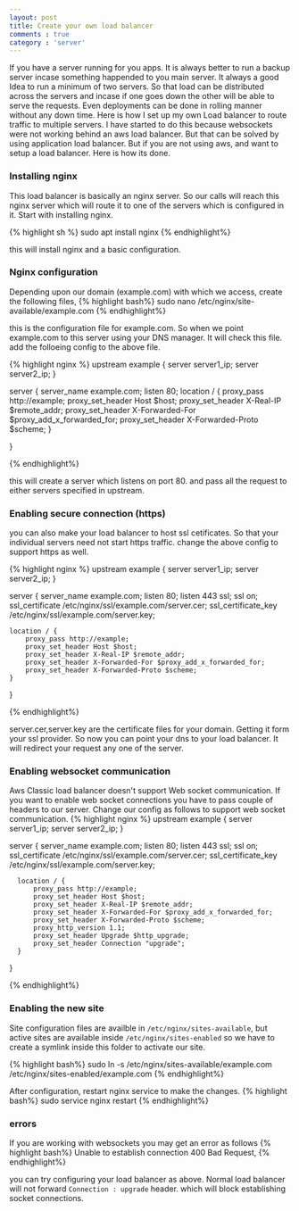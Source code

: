 ```yaml
---
layout: post
title: Create your own load balancer
comments : true
category : 'server'
---
```


If you have a server running for you apps. It is always better to run a backup server incase something happended to you main server.
It always a good Idea to run a minimum of two servers. So that load can be distributed across the servers and incase if one goes down the other
will be able to serve the requests.  Even deployments can be done in rolling manner without any down time. Here is how I set up my own Load balancer to
route traffic to multiple servers.  I have started to do this because websockets were not working behind an aws load balancer.  But that can be solved
by using application load balancer.  But if you are not using aws, and want to setup a load balancer. Here is how its done.

### Installing nginx

This load balancer is basically an nginx server. So our calls will reach this nginx server which will route it to one of the servers which is configured in it.
Start with installing  nginx.

{% highlight sh %}
sudo apt install nginx
{% endhighlight%}


this will install nginx and a basic configuration.

### Nginx configuration
Depending upon our domain (example.com) with which we access, create the following files,
{% highlight bash%}
sudo nano /etc/nginx/site-available/example.com
{% endhighlight%}

this is the configuration file for example.com.  So when we point example.com to this server using your DNS manager. It will check this file.
add the folloeing config to the above file.

{% highlight nginx %}
upstream example {
    server server1_ip;
    server server2_ip;
}

server {
	server_name example.com;
	listen  80;
    location / {
        proxy_pass http://example;
        proxy_set_header Host $host;
        proxy_set_header X-Real-IP $remote_addr;
        proxy_set_header X-Forwarded-For $proxy_add_x_forwarded_for;
        proxy_set_header X-Forwarded-Proto $scheme;
    }

}

{% endhighlight%}

this will create a server which listens on port 80. and pass all the request to either
servers specified in upstream.

### Enabling secure connection (https)
you can also make your load balancer to host ssl cetificates. So that your individual servers need not start https traffic.
change the above config to support https as well.

{% highlight nginx %}
upstream example {
    server server1_ip;
    server server2_ip;
}

server {
  server_name example.com;
  listen  80;
  listen  443 ssl;
  ssl on;
  ssl_certificate /etc/nginx/ssl/example.com/server.cer;
  ssl_certificate_key /etc/nginx/ssl/example.com/server.key;

    location / {
        proxy_pass http://example;
        proxy_set_header Host $host;
        proxy_set_header X-Real-IP $remote_addr;
        proxy_set_header X-Forwarded-For $proxy_add_x_forwarded_for;
        proxy_set_header X-Forwarded-Proto $scheme;
    }

}

{% endhighlight%}

server.cer,server.key are the certificate files for your domain. Getting it form your ssl provider.
So now you can point your dns to your load balancer. It will redirect your request any one of the server.

### Enabling websocket communication

  Aws Classic load balancer doesn't support Web socket communication. If you want to enable web socket connections you have to pass couple of headers
  to our server. Change our config as follows to support web socket communication.
  {% highlight nginx %}
  upstream example {
      server server1_ip;
      server server2_ip;
  }

  server {
  	server_name example.com;
  	listen  80;
    listen   443 ssl;
    ssl on;
    ssl_certificate /etc/nginx/ssl/example.com/server.cer;
    ssl_certificate_key /etc/nginx/ssl/example.com/server.key;

      location / {
          proxy_pass http://example;
          proxy_set_header Host $host;
          proxy_set_header X-Real-IP $remote_addr;
          proxy_set_header X-Forwarded-For $proxy_add_x_forwarded_for;
          proxy_set_header X-Forwarded-Proto $scheme;       
          proxy_http_version 1.1;
          proxy_set_header Upgrade $http_upgrade;
          proxy_set_header Connection "upgrade";
      }

  }

  {% endhighlight%}

### Enabling the new site

Site configuration files are availble in `/etc/nginx/sites-available`, but active sites are available inside
`/etc/nginx/sites-enabled` so we have to create a symlink inside this folder to activate our site.

{% highlight bash%}
sudo ln -s /etc/nginx/sites-available/example.com /etc/nginx/sites-enabled/example.com
{% endhighlight%}

After configuration, restart nginx service to make the changes.
{% highlight bash%}
sudo service nginx restart
{% endhighlight%}

### errors

If you are working with websockets you may get an error as follows
{% highlight bash%}
Unable to establish connection 400 Bad Request,
{% endhighlight%}

you can try configuring your load balancer as above.  Normal load balancer will not forward
`Connection : upgrade` header. which will block establishing socket connections.
